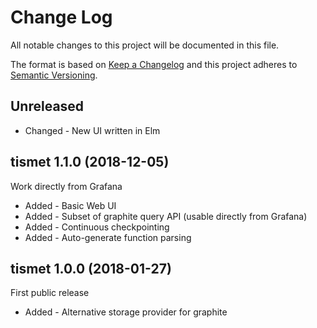 ﻿<!--
Copyright Glen Knowles 2018 - 2020.
Distributed under the Boost Software License, Version 1.0.
-->

# Change Log
All notable changes to this project will be documented in this file.

The format is based on [Keep a Changelog](http://keepachangelog.com/)
and this project adheres to [Semantic Versioning](http://semver.org/).

## Unreleased
- Changed - New UI written in Elm

## tismet 1.1.0 (2018-12-05)
Work directly from Grafana
- Added - Basic Web UI
- Added - Subset of graphite query API (usable directly from Grafana)
- Added - Continuous checkpointing
- Added - Auto-generate function parsing

## tismet 1.0.0 (2018-01-27)
First public release
- Added - Alternative storage provider for graphite
